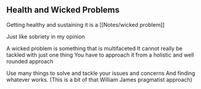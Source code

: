## Health and Wicked Problems

Getting healthy and sustaining it is a [[Notes/wicked problem]]

Just like sobriety in my opinion

A wicked problem is something that is multifaceted
It cannot really be tackled with just one thing
You have to approach it from a holistic
and well rounded approach

Use many things to solve and tackle your issues and concerns
And finding whatever works.
(This is a bit of that William James pragmatist approach)